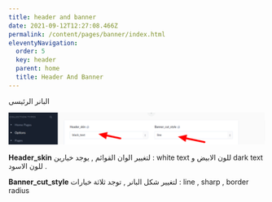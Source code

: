 ```yaml
---
title: header and banner
date: 2021-09-12T12:27:08.466Z
permalink: /content/pages/banner/index.html
eleventyNavigation:
  order: 5
  key: header
  parent: home
  title: Header And Banner
---
```

البانر الرئيسى 

![](/static/img/header.png)

**Header_skin** لتغيير الوان القوائم  , يوجد خيارين : white text للون الابيض و dark text للون الاسود .

**Banner_cut_style** لتغيير شكل البانر , توجد ثلاثة خيارات :  line , sharp , border radius